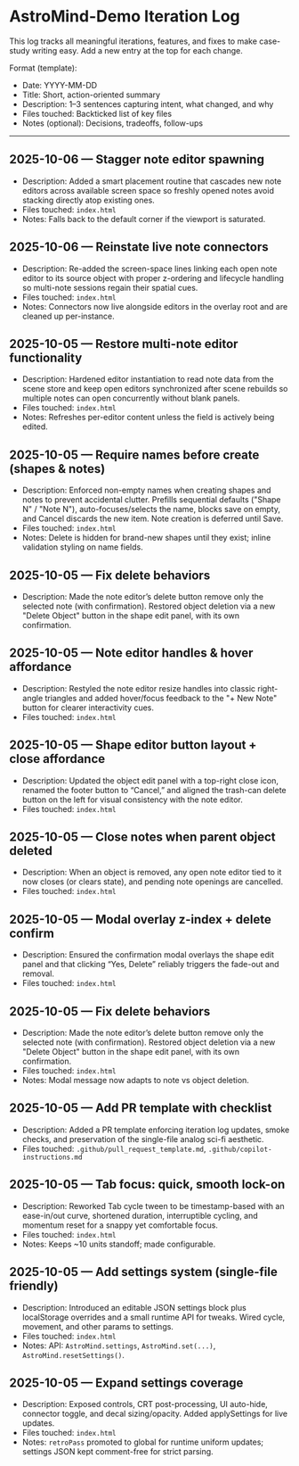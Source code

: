 # AstroMind-Demo Iteration Log

This log tracks all meaningful iterations, features, and fixes to make case-study writing easy. Add a new entry at the top for each change.

Format (template):
- Date: YYYY-MM-DD
- Title: Short, action-oriented summary
- Description: 1–3 sentences capturing intent, what changed, and why
- Files touched: Backticked list of key files
- Notes (optional): Decisions, tradeoffs, follow-ups

---

## 2025-10-06 — Stagger note editor spawning
- Description: Added a smart placement routine that cascades new note editors across available screen space so freshly opened notes avoid stacking directly atop existing ones.
- Files touched: `index.html`
- Notes: Falls back to the default corner if the viewport is saturated.

## 2025-10-06 — Reinstate live note connectors
- Description: Re-added the screen-space lines linking each open note editor to its source object with proper z-ordering and lifecycle handling so multi-note sessions regain their spatial cues.
- Files touched: `index.html`
- Notes: Connectors now live alongside editors in the overlay root and are cleaned up per-instance.

## 2025-10-05 — Restore multi-note editor functionality
- Description: Hardened editor instantiation to read note data from the scene store and keep open editors synchronized after scene rebuilds so multiple notes can open concurrently without blank panels.
- Files touched: `index.html`
- Notes: Refreshes per-editor content unless the field is actively being edited.

## 2025-10-05 — Require names before create (shapes & notes)
- Description: Enforced non-empty names when creating shapes and notes to prevent accidental clutter. Prefills sequential defaults ("Shape N" / "Note N"), auto-focuses/selects the name, blocks save on empty, and Cancel discards the new item. Note creation is deferred until Save.
- Files touched: `index.html`
- Notes: Delete is hidden for brand-new shapes until they exist; inline validation styling on name fields.

## 2025-10-05 — Fix delete behaviors
- Description: Made the note editor’s delete button remove only the selected note (with confirmation). Restored object deletion via a new "Delete Object" button in the shape edit panel, with its own confirmation.

## 2025-10-05 — Note editor handles & hover affordance
- Description: Restyled the note editor resize handles into classic right-angle triangles and added hover/focus feedback to the "+ New Note" button for clearer interactivity cues.
- Files touched: `index.html`

## 2025-10-05 — Shape editor button layout + close affordance
- Description: Updated the object edit panel with a top-right close icon, renamed the footer button to “Cancel,” and aligned the trash-can delete button on the left for visual consistency with the note editor.
- Files touched: `index.html`

## 2025-10-05 — Close notes when parent object deleted
- Description: When an object is removed, any open note editor tied to it now closes (or clears state), and pending note openings are cancelled.
- Files touched: `index.html`

## 2025-10-05 — Modal overlay z-index + delete confirm
- Description: Ensured the confirmation modal overlays the shape edit panel and that clicking “Yes, Delete” reliably triggers the fade-out and removal.
- Files touched: `index.html`

## 2025-10-05 — Fix delete behaviors
- Description: Made the note editor’s delete button remove only the selected note (with confirmation). Restored object deletion via a new "Delete Object" button in the shape edit panel, with its own confirmation.
- Files touched: `index.html`
- Notes: Modal message now adapts to note vs object deletion.

## 2025-10-05 — Add PR template with checklist
- Description: Added a PR template enforcing iteration log updates, smoke checks, and preservation of the single-file analog sci-fi aesthetic.
- Files touched: `.github/pull_request_template.md`, `.github/copilot-instructions.md`

## 2025-10-05 — Tab focus: quick, smooth lock-on
- Description: Reworked Tab cycle tween to be timestamp-based with an ease-in/out curve, shortened duration, interruptible cycling, and momentum reset for a snappy yet comfortable focus.
- Files touched: `index.html`
- Notes: Keeps ~10 units standoff; made configurable.

## 2025-10-05 — Add settings system (single-file friendly)
- Description: Introduced an editable JSON settings block plus localStorage overrides and a small runtime API for tweaks. Wired cycle, movement, and other params to settings.
- Files touched: `index.html`
- Notes: API: `AstroMind.settings`, `AstroMind.set(...)`, `AstroMind.resetSettings()`.

## 2025-10-05 — Expand settings coverage
- Description: Exposed controls, CRT post-processing, UI auto-hide, connector toggle, and decal sizing/opacity. Added applySettings for live updates.
- Files touched: `index.html`
- Notes: `retroPass` promoted to global for runtime uniform updates; settings JSON kept comment-free for strict parsing.
